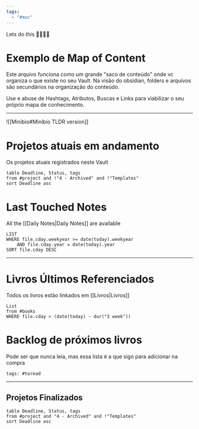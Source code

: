```yaml
---
tags:
  - "#moc"
---
```

Lets do this 🤟👨‍🔬🧛

# Exemplo de Map of Content

Este arquivo funciona como um grande "saco de conteúdo" onde vc organiza o que existe no seu Vault. Na visão do obsidian, folders e arquivos são secundários na organização do conteúdo. 

Use e abuse de Hashtags, Atributos, Buscas e Links para viabilizar o seu próprio mapa de conhecimento.

---

![[Minibio#Minibio TLDR version]]

# Projetos atuais em andamento

Os projetos atuais registrados neste Vault

```dataview
table Deadline, Status, tags
from #project and !"4 - Archived" and !"Templates"
sort Deadline asc
```


# Last Touched Notes

All the [[Daily Notes|Daily Notes]] are available
```dataview
LIST
WHERE file.cday.weekyear >= date(today).weekyear
	AND file.cday.year = date(today).year
SORT file.cday DESC
```
---

# Livros Últimos Referenciados

Todos os livros estão linkados em [[Livros|Livros]]

```dataview
List
from #books 
WHERE file.cday > (date(today) - dur("3 week"))
```


# Backlog de próximos livros

Pode ser que nunca leia, mas essa lista é a que sigo para adicionar na compra

```add-summary
tags: #toread
```

---

## Projetos Finalizados

```dataview
table Deadline, Status, tags
from #project and "4 - Archived" and !"Templates"
sort Deadline asc
```
